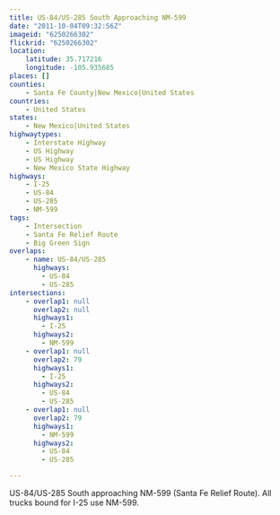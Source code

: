 ```yaml
---
title: US-84/US-285 South Approaching NM-599
date: "2011-10-04T09:32:56Z"
imageid: "6250266302"
flickrid: "6250266302"
location:
    latitude: 35.717216
    longitude: -105.935685
places: []
counties:
    - Santa Fe County|New Mexico|United States
countries:
    - United States
states:
    - New Mexico|United States
highwaytypes:
    - Interstate Highway
    - US Highway
    - US Highway
    - New Mexico State Highway
highways:
    - I-25
    - US-84
    - US-285
    - NM-599
tags:
    - Intersection
    - Santa Fe Relief Route
    - Big Green Sign
overlaps:
    - name: US-84/US-285
      highways:
        - US-84
        - US-285
intersections:
    - overlap1: null
      overlap2: null
      highways1:
        - I-25
      highways2:
        - NM-599
    - overlap1: null
      overlap2: 79
      highways1:
        - I-25
      highways2:
        - US-84
        - US-285
    - overlap1: null
      overlap2: 79
      highways1:
        - NM-599
      highways2:
        - US-84
        - US-285

---
```

US-84/US-285 South approaching NM-599 (Santa Fe Relief Route).  All trucks bound for I-25 use NM-599.